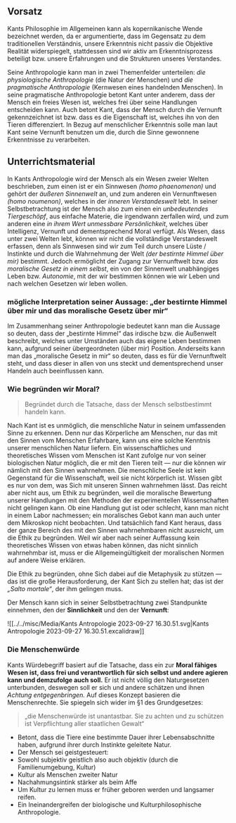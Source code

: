 ## Vorsatz

Kants Philosophie im Allgemeinen kann als kopernikanische Wende bezeichnet werden, da er argumentierte, dass im Gegensatz zu dem traditionellen Verständnis, unsere Erkenntnis nicht passiv die Objektive Realität widerspiegelt, stattdessen sind wir aktiv am Erkenntnisprozess beteiligt bzw. unsere Erfahrungen und die Strukturen unseres Verstandes.

Seine Anthropologie kann man in zwei Themenfelder unterteilen: *die physiologische Anthropologie* (die Natur der Menschen) und *die pragmatische Anthropologie* (Kernwesen eines handelnden Menschen).
In seine pragmatische Anthropologie betont Kant unter anderem, dass der Mensch ein freies Wesen ist, welches frei über seine Handlungen entscheiden kann. Auch betont Kant, dass der Mensch durch die Vernunft gekennzeichnet ist bzw. dass es die Eigenschaft ist, welches ihn von den Tieren differenziert. In Bezug auf menschlicher Erkenntnis solle man laut Kant seine Vernunft benutzen um die, durch die Sinne gewonnene Erkenntnisse zu verarbeiten.

## Unterrichtsmaterial

In Kants Anthropologie wird der Mensch als ein Wesen zweier Welten beschrieben, zum einen ist er ein Sinnwesen *(homo phaenomenon)* und gehört der *äußeren Sinnenwelt* an, und zum anderen ein Vernunftwesen *(homo noumenon)*, welches in der *inneren Verstandeswelt* lebt. In seiner Selbstbetrachtung ist der Mensch also zum einen ein *unbedeutendes Tiergeschöpf*, aus einfache Materie, die irgendwann zerfallen wird, und zum anderen eine *in ihrem Wert unmessbare Persönlichkeit*, welches über Intelligenz, Vernunft und dementsprechend Moral verfügt. 
Als Wesen, dass unter zwei Welten lebt, können wir nicht die vollständige Verstandeswelt erfassen, denn als Sinnwesen sind wir zum Teil durch unsere Lüste / Instinkte  und durch die Wahrnehmung der Welt *(der bestirnte Himmel über mir)* bestimmt. Jedoch ermöglicht der Zugang zur Vernunftwelt bzw. *das moralische Gesetz in einem selbst*, ein von der Sinnenwelt unabhängiges Leben bzw. *Autonomie*, mit der wir bestimmen können wie wir Leben und nach welchen Gesetzen wir leben wollen. 

### mögliche Interpretation seiner Aussage: „der bestirnte Himmel über mir und das moralische Gesetz über mir“

Im Zusammenhang seiner Anthropologie bedeutet kann man die Aussage so deuten, dass der „bestirnte Himmel“ das irdische bzw. die Außenwelt beschreibt, welches unter Umständen auch das eigene Leben bestimmen kann, aufgrund seiner übergeordneten (über mir) Position. Anderseits kann man das „moralische Gesetz in mir“ so deuten, dass es für die Vernunftwelt steht, und dass dieser in allen von uns steckt und dementsprechend unser Handeln auch beeinflussen kann. 


### Wie begründen wir Moral?

> Begründet durch die Tatsache, dass der Mensch selbstbestimmt handeln kann.

Nach Kant ist es unmöglich, die menschliche Natur in seinem umfassenden Sinne zu erkennen. Denn nur das Körperliche am Menschen, nur das mit den Sinnen vom Menschen Erfahrbare, kann uns eine solche Kenntnis unserer menschlichen Natur liefern. 
Ein wissenschaftliches und theoretisches Wissen vom Menschen ist Kant zufolge nur von seiner biologischen Natur möglich, die er mit den Tieren teilt — nur die können wir nämlich mit den Sinnen wahrnehmen. 
Die menschliche Seele ist kein Gegenstand für die Wissenschaft, weil sie nicht körperlich ist. Wissen gibt es nur von dem, was Sich mit unseren Sinnen wahrnehmen lässt. Das reicht aber nicht aus, um Ethik zu begründen, weil die moralische Bewertung unserer Handlungen mit den Methoden der experimentellen Wissenschaften nicht gelingen kann. 
Ob eine Handlung gut ist oder schlecht, kann man nicht in einem Labor nachmessen; ein moralisches Gebot kann man auch unter dem Mikroskop nicht beobachten. 
Und tatsächlich fand Kant heraus, dass der ganze Bereich des mit den Sinnen wahrnehmbaren nicht ausreicht, um die Ethik zu begründen. Weil wir aber nach seiner Auffassung kein theoretisches Wissen von etwas haben können, das nicht sinnlich wahrnehmbar ist, muss er die Allgemeingültigkeit der moralischen Normen auf andere Weise erklären.

Die Ethik zu begründen, ohne Sich dabei auf die Metaphysik zu stützen — das ist die große Herausforderung, der Kant Sich zu stellen hat; das ist der *„Salto mortale“*, der ihm gelingen muss.

Der Mensch kann sich in seiner Selbstbetrachtung zwei Standpunkte einnehmen, den der **Sinnlichkeit** und den der **Vernunft**:

![[../../misc/Media/Kants Antropologie 2023-09-27 16.30.51.svg|Kants Antropologie 2023-09-27 16.30.51.excalidraw]]

### Die Menschenwürde

Kants Würdebegriff basiert auf die Tatsache, dass ein zur **Moral fähiges Wesen ist, dass frei und verantwortlich für sich selbst und andere agieren kann und demzufolge auch soll.** Er ist nicht völlig den Naturgesetzen unterbunden, deswegen soll er sich und andere schätzen und ihnen *Achtung entgegenbringen.*
Auf dieses Konzept basieren die Menschenrechte. Sie spiegeln sich wider im §1 des Grundgesetzes: 
> „die Menschenwürde ist unantastbar. Sie zu achten und zu schützen ist Verpflichtung aller staatlichen Gewalt“


- Betont, dass die Tiere eine bestimmte Dauer ihrer Lebensabschnitte haben, aufgrund ihrer durch Instinkte geleitete Natur.
- Der Mensch sei geistgesteuert:
- Sowohl subjektiv geistlich also auch objektiv (durch die Familienumgebung, Kultur)
- Kultur als Menschen zweiter Natur
- Nachahmungsintink stärker als beim Affe
- Um Kultur zu lernen muss er früher geboren werden und langsamer reifen.
- Ein Ineinandergreifen der biologische und Kulturphilosophische Anthropologie.
